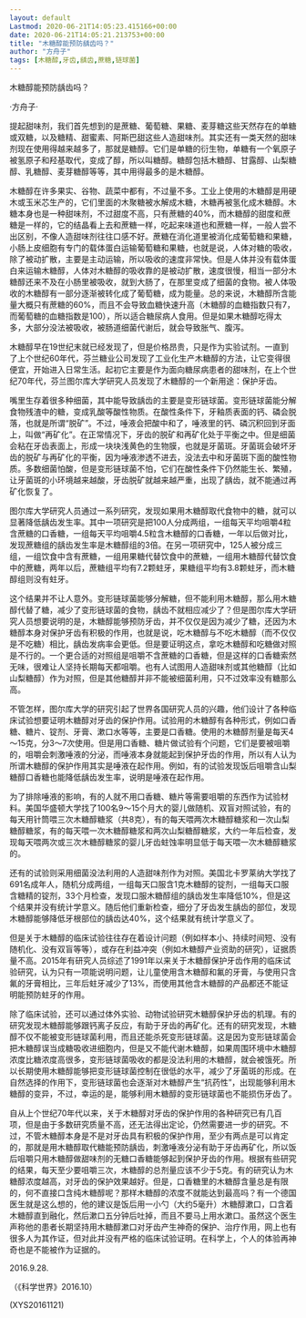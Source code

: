 ```yaml
---
layout: default
Lastmod: 2020-06-21T14:05:23.415166+00:00
date: 2020-06-21T14:05:21.213753+00:00
title: "木糖醇能预防龋齿吗？"
author: "方舟子"
tags: [木糖醇,牙齿,龋齿,蔗糖,链球菌]
---
```


木糖醇能预防龋齿吗？

·方舟子·

提起甜味剂，我们首先想到的是蔗糖、葡萄糖、果糖、麦芽糖这些天然存在的单糖或双糖，以及糖精、甜蜜素、阿斯巴甜这些人造甜味剂。其实还有一类天然的甜味剂现在使用得越来越多了，那就是糖醇。它们是单糖的衍生物，单糖有一个氧原子被氢原子和羟基取代，变成了醇，所以叫糖醇。糖醇包括木糖醇、甘露醇、山梨糖醇、乳糖醇、麦芽糖醇等等，其中用得最多的是木糖醇。

木糖醇在许多果实、谷物、蔬菜中都有，不过量不多。工业上使用的木糖醇是用硬木或玉米芯生产的，它们里面的木聚糖被水解成木糖，木糖再被氢化成木糖醇。木糖本身也是一种甜味剂，不过甜度不高，只有蔗糖的40%，而木糖醇的甜度和蔗糖是一样的，它的结晶看上去和蔗糖一样，吃起来味道也和蔗糖一样，一般人尝不出区别，不像人造甜味剂往往口感不好。蔗糖在消化道里被消化成葡萄糖和果糖，小肠上皮细胞有专门的载体蛋白运输葡萄糖和果糖，也就是说，人体对糖的吸收，除了被动扩散，主要是主动运输，所以吸收的速度非常快。但是人体并没有载体蛋白来运输木糖醇，人体对木糖醇的吸收靠的是被动扩散，速度很慢，相当一部分木糖醇还来不及在小肠里被吸收，就到大肠了，在那里变成了细菌的食物。被人体吸收的木糖醇有一部分逐渐被转化成了葡萄糖，成为能量。总的来说，木糖醇所含能量大概只有蔗糖的60%，而且不会导致血糖快速升高（木糖醇的血糖指数只有7，而葡萄糖的血糖指数是100），所以适合糖尿病人食用。但是如果木糖醇吃得太多，大部分没法被吸收，被肠道细菌代谢后，就会导致胀气、腹泻。

木糖醇早在19世纪末就已经发现了，但是价格昂贵，只是作为实验试剂。一直到了上个世纪60年代，芬兰糖业公司发现了工业化生产木糖醇的方法，让它变得很便宜，开始进入日常生活。起初它主要是作为面向糖尿病患者的甜味剂，在上个世纪70年代，芬兰图尔库大学研究人员发现了木糖醇的一个新用途：保护牙齿。

嘴里生存着很多种细菌，其中能导致龋齿的主要是变形链球菌。变形链球菌能分解食物残渣中的糖，变成乳酸等酸性物质。在酸性条件下，牙釉质表面的钙、磷会脱落，也就是所谓“脱矿”。不过，唾液会把酸中和了，唾液里的钙、磷沉积回到牙面上，叫做“再矿化”。在正常情况下，牙齿的脱矿和再矿化处于平衡之中。但是细菌会粘在牙齿表面上，形成一块块浅黄色的生物膜，也就是牙菌斑。牙菌斑会破坏牙齿的脱矿与再矿化的平衡，因为唾液渗透不进去，没法去中和牙菌斑下面的酸性物质。多数细菌怕酸，但是变形链球菌不怕，它们在酸性条件下仍然能生长、繁殖，让牙菌斑的小环境越来越酸，牙齿脱矿就越来越严重，出现了龋齿，就不能通过再矿化恢复了。

图尔库大学研究人员通过一系列研究，发现如果用木糖醇取代食物中的糖，就可以显著降低龋齿发生率。其中一项研究是把100人分成两组，一组每天平均咀嚼4粒含蔗糖的口香糖，一组每天平均咀嚼4.5粒含木糖醇的口香糖，一年以后做对比，发现蔗糖组的龋齿发生率是木糖醇组的3倍。在另一项研究中，125人被分成三组，一组饮食中含有蔗糖，一组用果糖代替饮食中的蔗糖，一组用木糖醇代替饮食中的蔗糖，两年以后，蔗糖组平均有7.2颗蛀牙，果糖组平均有3.8颗蛀牙，而木糖醇组则没有蛀牙。

这个结果并不让人意外。变形链球菌能够分解糖，但不能利用木糖醇，那么用木糖醇代替了糖，减少了变形链球菌的食物，龋齿不就相应减少了？但是图尔库大学研究人员想要说明的是，木糖醇能够预防牙齿，并不仅仅是因为减少了糖，还因为木糖醇本身对保护牙齿有积极的作用，也就是说，吃木糖醇与不吃木糖醇（而不仅仅是不吃糖）相比，龋齿发病率会更低。但是要证明这点，拿吃木糖醇和吃糖做对照是不行的。一个更合适的对照组是咀嚼不含蔗糖的口香糖，但是这样的口香糖索然无味，很难让人坚持长期每天都咀嚼。也有人试图用人造甜味剂或其他糖醇（比如山梨糖醇）作为对照，但是其他糖醇并非不能被细菌利用，只不过效率没有糖那么高。

不管怎样，图尔库大学的研究引起了世界各国研究人员的兴趣，他们设计了各种临床试验想要证明木糖醇对牙齿的保护作用。试验用的木糖醇有各种形式，例如口香糖、糖片、锭剂、牙膏、漱口水等等，主要是口香糖。使用的木糖醇剂量是每天4～15克，分3～7次使用。但是用口香糖、糖片做试验有个问题，它们是要被咀嚼的，咀嚼会刺激唾液的分泌，而唾液本身就能起到保护牙齿的作用，所以有人认为所谓木糖醇的保护作用其实是唾液在起作用。例如，有的试验发现饭后咀嚼含山梨糖醇口香糖也能降低龋齿发生率，说明是唾液在起作用。

为了排除唾液的影响，有的人就不用口香糖、糖片等需要咀嚼的东西作为试验材料。美国华盛顿大学找了100名9～15个月大的婴儿做随机、双盲对照试验，有的每天用针筒喂三次木糖醇糖浆（共8克），有的每天喂两次木糖醇糖浆和一次山梨糖醇糖浆，有的每天喂一次木糖醇糖浆和两次山梨糖醇糖浆，大约一年后检查，发现每天喂两次或三次木糖醇糖浆的婴儿牙齿蛀蚀率明显低于每天喂一次木糖醇糖浆的。

还有的试验则采用细菌没法利用的人造甜味剂作为对照。美国北卡罗莱纳大学找了691名成年人，随机分成两组，一组每天口服含1克木糖醇的锭剂，一组每天口服含糖精的锭剂，33个月检查，发现口服木糖醇组的龋齿发生率降低10%，但是这个结果并没有统计学意义。随后他们重新检查，细分了牙齿发生龋齿的部位，发现木糖醇能够降低牙根部位的龋齿达40%，这个结果就有统计学意义了。

但是关于木糖醇的临床试验往往存在着设计问题（例如样本小、持续时间短、没有随机化、没有双盲等等），或存在利益冲突（例如木糖醇产业资助的研究），证据质量不高。2015年有研究人员综述了1991年以来关于木糖醇保护牙齿作用的临床试验研究，认为只有一项能说明问题，让儿童使用含木糖醇和氟的牙膏，与使用只含氟的牙膏相比，三年后蛀牙减少了13%，而使用其他含木糖醇的产品都还不能证明能预防蛀牙的作用。

除了临床试验，还可以通过体外实验、动物试验研究木糖醇保护牙齿的机理。有的研究发现木糖醇能够跟钙离子反应，有助于牙齿的再矿化。还有的研究发现，木糖醇不仅不能被变形链球菌利用，而且还能杀死变形链球菌。这是因为变形链球菌会把木糖醇误当成糖吸收进细胞内，但是又不能代谢木糖醇，如果周围环境中木糖醇浓度比糖浓度高很多，变形链球菌吸收的都是没法利用的木糖醇，就会被饿死。所以长期使用木糖醇能够把变形链球菌控制在很低的水平，减少了牙菌斑的形成。在自然选择的作用下，变形链球菌也会逐渐对木糖醇产生“抗药性”，出现能够利用木糖醇的变异，不过，幸运的是，能够利用木糖醇的变形链球菌也不能损伤牙齿了。

自从上个世纪70年代以来，关于木糖醇对牙齿的保护作用的各种研究已有几百项，但是由于多数研究质量不高，还无法得出定论，仍然需要进一步的研究。不过，不管木糖醇本身是不是对牙齿具有积极的保护作用，至少有两点是可以肯定的，那就是用木糖醇取代糖能预防龋齿，刺激唾液分泌有助于牙齿再矿化，所以饭后咀嚼只用木糖醇做甜味剂的无糖口香糖能够起到保护牙齿的作用。根据有些研究的结果，每天至少要咀嚼三次，木糖醇的总剂量应该不少于5克。有的研究认为木糖醇浓度越高，对牙齿的保护效果越好。但是，口香糖里的木糖醇含量总是有限的，何不直接口含纯木糖醇呢？那样木糖醇的浓度不就能达到最高吗？有一个德国医生就是这么想的，他的建议是饭后用一小勺（大约5毫升）木糖醇漱口，口含着木糖醇直到融化，然后漱口五分钟后吐掉，而且不要马上用水漱口。虽然这个医生声称他的患者长期坚持用木糖醇漱口对牙齿产生神奇的保护、治疗作用，网上也有很多人为其作证，但对此并没有严格的临床试验证明。在科学上，个人的体验再神奇也是不能被作为证据的。

2016.9.28.

（《科学世界》2016.10）

(XYS20161121)

